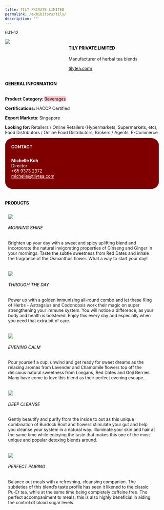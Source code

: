 ```yaml
---
title: TILY PRIVATE LIMITED
permalink: /exhibitors/tily/
description: ""
---
```

<head>
	<div class="flex-paragraph">
		<!--hi there! this is a comment and will provide you with instructional guides-->
		<!--insert booth number here!-->
		<p style="text-transform: uppercase">6J1-12</p></div>
			<div class="flex-container" style="display: flex; flex-wrap: wrap;">
				<!--insert DOWNLOAD link of company logo between the " marks!-->
			<div class="card sgds" style="flex: 1 1 40%; display: block;"><img src="https://drive.google.com/u/0/uc?id=1rJ1OsfoVfsm29zgsraHBQm-xjlQObS44&export=download"></div>
	<div class="card-sgds" style="flex: 1 1 58%; display: block; margin-left: 3px">
		<h4 style="text-transform: uppercase; color: black;"><!--insert the exhibitor's name between the <b> tags here--><b>TILY PRIVATE LIMITED</b></h4><!--insert the exhibitor's description between the <p> tags here-->
		<p>Manufacturer of herbal tea blends</p>
		<!--insert the exhibitor's website link, making sure there is "https:// www." present please. make sure the entire https link goes in between the " marks-->
		<p><a href="https://tilytea.com/" target="_blank"><!--insert the www website link here (no need for https)-->tilytea.com/</a></p>
	</div>
</div>
</head>

<body>
	<h4 style="text-transform: uppercase; color: black;"><b>General Information</b></h4>
		<div class="flex-container" style="display: flex; flex-wrap: wrap;">
			<div class="card sgds" style="flex: 1 1 65%; display: block; align-self: stretch">
			<div class="flex-paragraph">
			<p><b>Product Category: </b><span style=" background-color: pink; border-radius: 10 px;"><!--insert the exhibitor's pdt cat between the <p> tags here-->Beverages</span></p> 
				<p><b>Certifications: </b><!--insert all the exhibitor's certifications between the </b> and </p> here-->HACCP Certified</p>
			<p><b>Export Markets: </b><!--insert all the exhibitor's export markets between the </b> and </p> here-->Singapore</p>
			<p style="margin-bottom: 10px;"><b>Looking for: </b><!--insert all the exhibitor's potential business partners between the </b> and </p> here-->Retailers / Online Retailers (Hypermarkets, Supermarkets, etc), Food Distributors / Online Food Distributors, Brokers / Agents, E-Commerce</p>
			</div>
		</div>
		<div class="card sgds" style="flex: 1 1 35%; padding: 10px; display: block; background-color: maroon; border-radius: 25px; align-self: center;">
		<h4 style="color: white; margin-top: 10px; margin-left: 10px;">CONTACT</h4>
		<div class="flex-paragraph">
			<!--replace with exhibitor's: -->
			<p style="padding: 10px; color: white;"><b><!-- POC name-->Michelle Koh</b><br><!-- designation-->Director<br><!--contact number-->+65 9373 2372<br><!-- for linking purposes, insert their email after "mailto:"...--><a href="mailto:michelle@tilytea.com" style="color: white;"><!--...and also include the display email before </a> here-->michelle@tilytea.com</a></p>
		</div>
			</div>
		</div>
	<br>
		<h4 style="text-transform: uppercase; color: black;"><b>products</b></h4>
<div style="display: flex; flex-wrap: wrap;">
  <div class="card sgds" style="flex: 1 1 47%; margin: 10px; display: block;"><!--insert the exhibitor's DOWNLOAD image for product between the " marks here-->
	<div class="flex-image" style="display: block;"><img src="https://drive.google.com/u/0/uc?id=18CNC4HcgU8MJ6mMJ3-j9NrB5EcDIt1fK&export=download"></div>
	<div class="flex-paragraph">
		<h6 style="text-transform: uppercase; color: black;"><!--insert product name before </h6> and product description after <p>-->Morning Shine</h6>
		<p>Brighten up your day with a sweet and spicy uplifting blend and incorporate the natural invigorating properties of Ginseng and Ginger in your mornings. Taste the subtle sweetness from Red Dates and inhale the fragrance of the Osmanthus flower. What a way to start your day!</p></div>
	</div>
		<div class="card sgds" style="flex: 1 1 47%; margin: 10px; display: block;">
		<div class="flex-image" style="display: block;"><img src="https://drive.google.com/u/0/uc?id=14e9rhLSatJ12WNW49Z7AgdBeS2_K2_wg&export=download"></div>
	<div class="flex-paragraph">
		<h6 style="text-transform: uppercase; color: black;">Through The Day</h6>
		<p>Power up with a golden immunising all-round combo and let these King of Herbs - Astragalus and Codonopsis work their magic on super strengthening your immune system. You will notice a difference, as your body and health is bolstered. Enjoy this every day and especially when you need that extra bit of care.</p></div>
	</div>
		<div class="card sgds" style="flex: 1 1 47%; margin: 10px; display: block;">
		<div class="flex-image" style="display: block;"><img src="https://drive.google.com/u/0/uc?id=1rt-w1alefnyCiGgrqKjvnUc6NtevIkJJ&export=download"></div>
	<div class="flex-paragraph">
		<h6 style="text-transform: uppercase; color: black;">Evening Calm</h6>
		<p>Pour yourself a cup, unwind and get ready for sweet dreams as the relaxing aromas from Lavender and Chamomile flowers top off the delicious natural sweetness from Longans, Red Dates and Goji Berries. Many have come to love this blend as their perfect evening escape…</p></div>
		</div>
		<div class="card sgds" style="flex: 1 1 47%; margin: 10px; display: block;">
		<div class="flex-image" style="display: block;"><img src="https://drive.google.com/u/0/uc?id=1RukwU-SNMdDpLO1srDlAEwgUOdgkUXXw&export=download"></div>
	<div class="flex-paragraph">
		<h6 style="text-transform: uppercase; color: black;">Deep Cleanse</h6>
		<p>Gently beautify and purify from the inside to out as this unique combination of Burdock Root and flowers stimulate your gut and help you cleanse your system in a natural way. Illuminate your skin and hair at the same time while enjoying the taste that makes this one of the most unique and popular detoxing blends around.</p></div>
	</div>
		<div class="card sgds" style="flex: 1 1 47%; margin: 10px; display: block;">
		<div class="flex-image" style="display: block;"><img src="https://drive.google.com/u/0/uc?id=1-Hd4KaMAHd4RyaUI5tYwRoaVPGvhyyFq&export=download"></div>
	<div class="flex-paragraph">
		<h6 style="text-transform: uppercase; color: black;">Perfect Pairing</h6>
		<p>Balance out meals with a refreshing, cleansing companion. The subtleties of this blend’s taste profile has seen it likened to the classic Pu-Er tea, while at the same time being completely caffeine free. The perfect accompaniment to meals, this is also highly beneficial in aiding the control of blood sugar levels.</p></div>
	</div>
	<!--don't delete these 2 tags. double check how the layout looks on the right too and lemme know if there are any problems! thank u so much for ur hardwork!-->
	</div>
</body>
